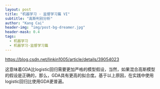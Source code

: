 ```yaml
---
layout: post
title: "机器学习 · 监督学习篇 VI"
subtitle: "高斯判别分析"
author: "Kang Cai"
header-img: "img/post-bg-dreamer.jpg"
header-mask: 0.4
tags:
  - 机器学习
  - 机器学习·监督学习篇
---
```


https://blog.csdn.net/linkin1005/article/details/39054023

这意味着GDA比logistic回归需要更加严格的模型假设，当然，如果混合高斯模型的假设是正确的，那么，GDA具有更高的拟合度。基于以上原因，在实践中使用logistic回归比使用GDA更普遍。